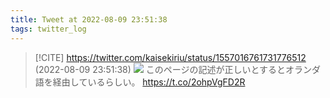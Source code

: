 ```yaml
---
title: Tweet at 2022-08-09 23:51:38
tags: twitter_log
---
```


> [!CITE] https://twitter.com/kaisekiriu/status/1557016761731776512 (2022-08-09 23:51:38)
> ![](https://twitter.com/kaisekiriu/status/1557016761731776512)
> このページの記述が正しいとするとオランダ語を経由しているらしい。
> https://t.co/2ohpVgFD2R
